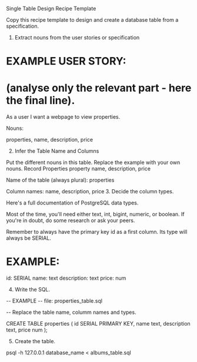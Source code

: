 Single Table Design Recipe Template

Copy this recipe template to design and create a database table from a specification.
1. Extract nouns from the user stories or specification

# EXAMPLE USER STORY:
# (analyse only the relevant part - here the final line).

As a user I want a webpage to view properties. 


Nouns:

properties, name, description, price

2. Infer the Table Name and Columns

Put the different nouns in this table. Replace the example with your own nouns.
Record 	Properties
property 	name, description, price

Name of the table (always plural): properties

Column names: name, description, price
3. Decide the column types.

Here's a full documentation of PostgreSQL data types.

Most of the time, you'll need either text, int, bigint, numeric, or boolean. If you're in doubt, do some research or ask your peers.

Remember to always have the primary key id as a first column. Its type will always be SERIAL.

# EXAMPLE:

id: SERIAL
name: text
description: text
price: num

4. Write the SQL.

-- EXAMPLE
-- file: properties_table.sql

-- Replace the table name, columm names and types.

CREATE TABLE properties (
  id SERIAL PRIMARY KEY,
  name text,
  description text,
  price num
);

5. Create the table.

psql -h 127.0.0.1 database_name < albums_table.sql